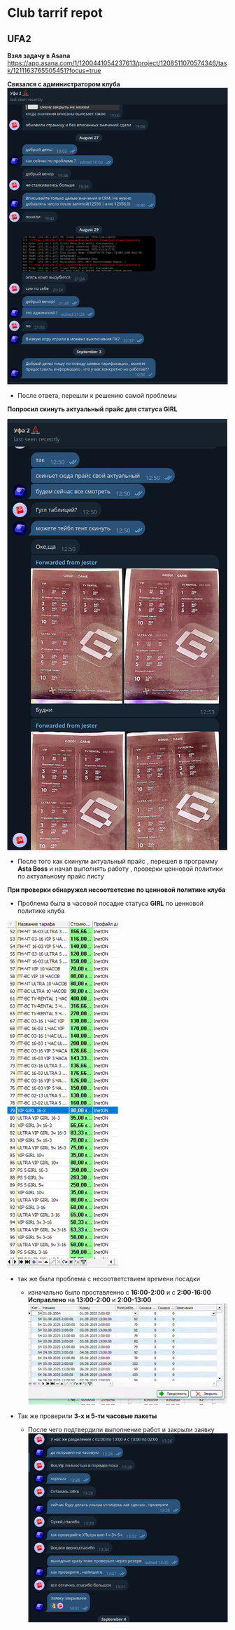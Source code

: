 # Club tarrif repot 
## UFA2
**Взял задачу в Asana**
https://app.asana.com/1/1200441054237613/project/1208511070574346/task/1211163765505451?focus=true

**Связался с администратором клуба** 
![screenshots](UFA2.png)
  * После ответа, перешли к решению самой проблемы


**Попросил скинуть актуальный прайс для статуса GIRL**
  
  ![screenshots](image.png)
  
  * После того как скинули актуальный прайс , перешел в программу **Asta Boss** и начал выполнять работу , проверки ценновой политики по актуальному прайс листу

**При проверки обнаружел несоответсвие по ценновой политике клуба**
  
  * Проблема была в часовой посадке статуса **GIRL** по ценновой политике клуба

![screenshots](image-1.png)
  
  * так же была проблема с несоответствием времени посадки
    * изначально было проставленно с **16:00-2:00** и с **2:00-16:00** 
**Исправлено** на **13:00-2:00** и **2:00-13:00**
![screenhots](image-2.png)

* Так же проверили **3-х и 5-ти часовые пакеты** 
  * После чего подтвердили выполнение работ и закрыли заявку 
  ![screenshots](image-3.png) 